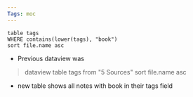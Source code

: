 ```yaml
---
Tags: moc
---
```


```dataview
table tags
WHERE contains(lower(tags), "book") 
sort file.name asc
```

- Previous dataview was 
> dataview
>   table tags
>   from "5 Sources"
>   sort file.name asc
- new table shows all notes with book in their tags field
